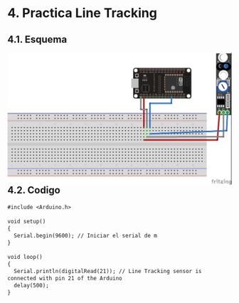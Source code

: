 # 4. Practica Line Tracking

## 4.1. Esquema

<img src="line_tracking.jpg"
     alt="Esquema"
     style="float: left; margin-right: 10px;" />
<br>

## 4.2. Codigo
```
#include <Arduino.h>

void setup()
{
  Serial.begin(9600); // Iniciar el serial de m
}

void loop()
{
  Serial.println(digitalRead(21)); // Line Tracking sensor is connected with pin 21 of the Arduino
  delay(500);
}
```
